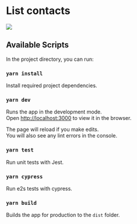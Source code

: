 # List contacts

<image src='./cover.png'>

## Available Scripts

In the project directory, you can run:

### `yarn install`

Install required project dependencies.

### `yarn dev`

Runs the app in the development mode.\
Open [http://localhost:3000](http://localhost:3000) to view it in the browser.

The page will reload if you make edits.\
You will also see any lint errors in the console.

### `yarn test`

Run unit tests with Jest.

### `yarn cypress`

Run e2s tests with cypress.

### `yarn build`

Builds the app for production to the `dist` folder.
